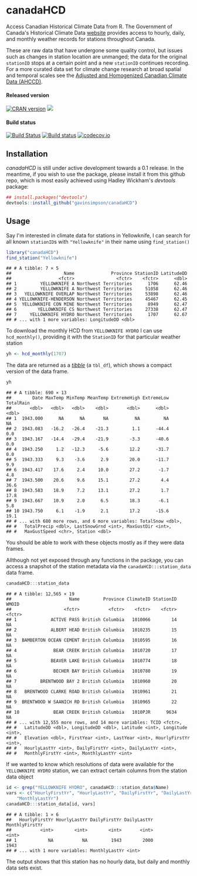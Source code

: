 # canadaHCD
Access Canadian Historical Climate Data from R. The Government of Canada's Historical Climate Data [website](http://climate.weather.gc.ca/index_e.html) provides access to hourly, daily, and monthly weather records for stations throughout Canada.

These are raw data that have undergone some quality control, but issues such as changes in station location are unmanged; the data for the original `stationID` stops at a certain point and a new `stationID` continues recording. For a more curated data set for climate change research at broad spatial and temporal scales see the [Adjusted and Homogenized Canadian Climate Data (AHCCD)](http://ec.gc.ca/dccha-ahccd/default.asp?lang=En&n=B1F8423A-1).

#### Released version
[![CRAN version](http://www.r-pkg.org/badges/version/canadaHCD)](http://cran.rstudio.com/web/packages/canadaHCD/index.html) [![](http://cranlogs.r-pkg.org/badges/grand-total/canadaHCD)](http://cran.rstudio.com/web/packages/canadaHCD/index.html)

#### Build status
[![Build Status](https://travis-ci.org/gavinsimpson/canadaHCD.svg?branch=master)](https://travis-ci.org/gavinsimpson/canadaHCD)  [![Build status](https://ci.appveyor.com/api/projects/status/e3ptg9drviavci71/branch/master?svg=true)](https://ci.appveyor.com/project/gavinsimpson/canadahcd/branch/master)  [![codecov.io](https://codecov.io/github/gavinsimpson/canadaHCD/coverage.svg?branch=master)](https://codecov.io/github/gavinsimpson/canadaHCD?branch=master)

## Installation

*canadaHCD* is still under active development towards a 0.1 release. In the meantime, if you wish to use the package, please install it from this github repo, which is most easily achieved using Hadley Wickham's *devtools* package:


```r
## install.packages("devtools")
devtools::install_github("gavinsimpson/canadaHCD")
```

## Usage

Say I'm interested in climate data for stations in Yellowknife, I can search for all known `stationID`s with `"Yellowknife"` in their name using `find_station()`


```r
library("canadaHCD")
find_station("Yellowknife")
```

```
## # A tibble: 7 × 5
##                    Name              Province StationID LatitudeDD
##                  <fctr>                <fctr>    <fctr>      <dbl>
## 1         YELLOWKNIFE A Northwest Territories      1706      62.46
## 2         YELLOWKNIFE A Northwest Territories     51058      62.46
## 3   YELLOWKNIFE OVERLAP Northwest Territories     53898      62.46
## 4 YELLOWKNIFE-HENDERSON Northwest Territories     45467      62.45
## 5  YELLOWKNIFE CON MINE Northwest Territories      8949      62.47
## 6        YELLOWKNIFE CS Northwest Territories     27338      62.47
## 7     YELLOWKNIFE HYDRO Northwest Territories      1707      62.67
## # ... with 1 more variables: LongitudeDD <dbl>
```

To download the monthly HCD from `YELLOWKNIFE HYDRO` I can use `hcd_monthly()`, providing it with the `StationID` for that particular weather station


```r
yh <- hcd_monthly(1707)
```

The data are returned as a [*tibble*](https://cran.r-project.org/web/packages/tibble/vignettes/tibble.html) (a `tbl_df`), which shows a compact version of the data frame.


```r
yh
```

```
## # A tibble: 690 × 13
##        Date MaxTemp MinTemp MeanTemp ExtremeHigh ExtremeLow TotalRain
##       <dbl>   <dbl>   <dbl>    <dbl>       <dbl>      <dbl>     <dbl>
## 1  1943.000      NA      NA       NA          NA         NA        NA
## 2  1943.083   -16.2   -26.4    -21.3         1.1      -44.4       0.0
## 3  1943.167   -14.4   -29.4    -21.9        -3.3      -40.6       0.0
## 4  1943.250     1.2   -12.3     -5.6        12.2      -31.7       0.0
## 5  1943.333     9.3    -3.6      2.9        20.0      -11.7       9.9
## 6  1943.417    17.6     2.4     10.0        27.2       -1.7       4.8
## 7  1943.500    20.6     9.6     15.1        27.2        4.4      36.6
## 8  1943.583    18.9     7.2     13.1        27.2        1.7      17.8
## 9  1943.667    10.9     2.0      6.5        18.3       -6.1       5.8
## 10 1943.750     6.1    -1.9      2.1        17.2      -15.6      19.1
## # ... with 680 more rows, and 6 more variables: TotalSnow <dbl>,
## #   TotalPrecip <dbl>, LastSnowGrnd <int>, MaxGustDir <int>,
## #   MaxGustSpeed <chr>, Station <dbl>
```

You should be able to work with these objects mostly as if they were data frames.

Allthough not yet exposed through any functions in the package, you can access a snapshot of the station metadata via the `canadaHCD:::station_data` data frame.


```r
canadaHCD:::station_data
```

```
## # A tibble: 12,565 × 19
##                      Name         Province ClimateID StationID  WMOID
##                    <fctr>           <fctr>    <fctr>    <fctr> <fctr>
## 1             ACTIVE PASS British Columbia   1010066        14     NA
## 2             ALBERT HEAD British Columbia   1010235        15     NA
## 3  BAMBERTON OCEAN CEMENT British Columbia   1010595        16     NA
## 4              BEAR CREEK British Columbia   1010720        17     NA
## 5             BEAVER LAKE British Columbia   1010774        18     NA
## 6              BECHER BAY British Columbia   1010780        19     NA
## 7         BRENTWOOD BAY 2 British Columbia   1010960        20     NA
## 8   BRENTWOOD CLARKE ROAD British Columbia   1010961        21     NA
## 9  BRENTWOOD W SAANICH RD British Columbia   1010965        22     NA
## 10             BEAR CREEK British Columbia   1010PJR      9634     NA
## # ... with 12,555 more rows, and 14 more variables: TCID <fctr>,
## #   LatitudeDD <dbl>, LongitudeDD <dbl>, Latitude <int>, Longitude <int>,
## #   Elevation <dbl>, FirstYear <int>, LastYear <int>, HourlyFirstYr <int>,
## #   HourlyLastYr <int>, DailyFirstYr <int>, DailyLastYr <int>,
## #   MonthlyFirstYr <int>, MonthlyLastYr <int>
```

If we wanted to know which resolutions of data were available for the `YELLOWKNIFE HYDRO` station, we can extract certain columns from the station data object


```r
id <- grep("YELLOWKNIFE HYDRO", canadaHCD:::station_data$Name)
vars <- c("HourlyFirstYr", "HourlyLastYr", "DailyFirstYr", "DailyLastYr", "MonthlyFirstYr", 
    "MonthlyLastYr")
canadaHCD:::station_data[id, vars]
```

```
## # A tibble: 1 × 6
##   HourlyFirstYr HourlyLastYr DailyFirstYr DailyLastYr MonthlyFirstYr
##           <int>        <int>        <int>       <int>          <int>
## 1            NA           NA         1943        2000           1943
## # ... with 1 more variables: MonthlyLastYr <int>
```

The output shows that this station has no hourly data, but daily and monthly data sets exist.
